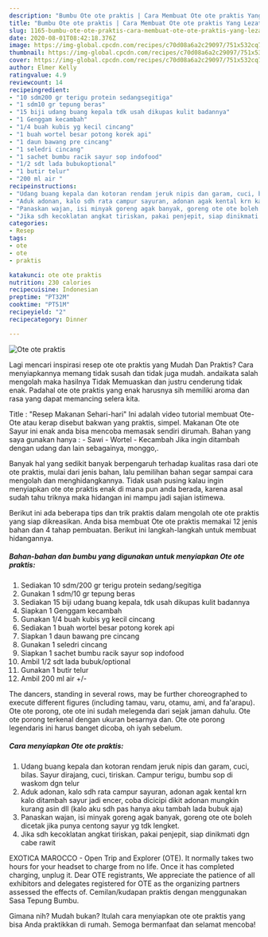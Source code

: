 ```yaml
---
description: "Bumbu Ote ote praktis | Cara Membuat Ote ote praktis Yang Lezat Sekali"
title: "Bumbu Ote ote praktis | Cara Membuat Ote ote praktis Yang Lezat Sekali"
slug: 1165-bumbu-ote-ote-praktis-cara-membuat-ote-ote-praktis-yang-lezat-sekali
date: 2020-08-01T08:42:18.376Z
image: https://img-global.cpcdn.com/recipes/c70d08a6a2c29097/751x532cq70/ote-ote-praktis-foto-resep-utama.jpg
thumbnail: https://img-global.cpcdn.com/recipes/c70d08a6a2c29097/751x532cq70/ote-ote-praktis-foto-resep-utama.jpg
cover: https://img-global.cpcdn.com/recipes/c70d08a6a2c29097/751x532cq70/ote-ote-praktis-foto-resep-utama.jpg
author: Elmer Kelly
ratingvalue: 4.9
reviewcount: 14
recipeingredient:
- "10 sdm200 gr terigu protein sedangsegitiga"
- "1 sdm10 gr tepung beras"
- "15 biji udang buang kepala tdk usah dikupas kulit badannya"
- "1 Genggam kecambah"
- "1/4 buah kubis yg kecil cincang"
- "1 buah wortel besar potong korek api"
- "1 daun bawang pre cincang"
- "1 seledri cincang"
- "1 sachet bumbu racik sayur sop indofood"
- "1/2 sdt lada bubukoptional"
- "1 butir telur"
- "200 ml air "
recipeinstructions:
- "Udang buang kepala dan kotoran rendam jeruk nipis dan garam, cuci, bilas. Sayur dirajang, cuci, tiriskan. Campur terigu, bumbu sop di waskom dgn telur"
- "Aduk adonan, kalo sdh rata campur sayuran, adonan agak kental krn kalo ditambah sayur jadi encer, coba dicicipi dikit adonan mungkin kurang asin dll (kalo aku sdh pas hanya aku tambah lada bubuk aja)"
- "Panaskan wajan, isi minyak goreng agak banyak, goreng ote ote boleh dicetak jika punya centong sayur yg tdk lengket."
- "Jika sdh kecoklatan angkat tiriskan, pakai penjepit, siap dinikmati dgn cabe rawit"
categories:
- Resep
tags:
- ote
- ote
- praktis

katakunci: ote ote praktis 
nutrition: 230 calories
recipecuisine: Indonesian
preptime: "PT32M"
cooktime: "PT51M"
recipeyield: "2"
recipecategory: Dinner

---
```



![Ote ote praktis](https://img-global.cpcdn.com/recipes/c70d08a6a2c29097/751x532cq70/ote-ote-praktis-foto-resep-utama.jpg)

Lagi mencari inspirasi resep ote ote praktis yang Mudah Dan Praktis? Cara menyiapkannya memang tidak susah dan tidak juga mudah. andaikata salah mengolah maka hasilnya Tidak Memuaskan dan justru cenderung tidak enak. Padahal ote ote praktis yang enak harusnya sih memiliki aroma dan rasa yang dapat memancing selera kita.

Title : &#34;Resep Makanan Sehari-hari&#34; Ini adalah video tutorial membuat Ote-Ote atau kerap disebut bakwan yang praktis, simpel. Makanan Ote ote Sayur ini enak anda bisa mencoba memasak sendiri dirumah. Bahan yang saya gunakan hanya : - Sawi - Wortel - Kecambah Jika ingin ditambah dengan udang dan lain sebagainya, monggo,.

Banyak hal yang sedikit banyak berpengaruh terhadap kualitas rasa dari ote ote praktis, mulai dari jenis bahan, lalu pemilihan bahan segar sampai cara mengolah dan menghidangkannya. Tidak usah pusing kalau ingin menyiapkan ote ote praktis enak di mana pun anda berada, karena asal sudah tahu triknya maka hidangan ini mampu jadi sajian istimewa.


Berikut ini ada beberapa tips dan trik praktis dalam mengolah ote ote praktis yang siap dikreasikan. Anda bisa membuat Ote ote praktis memakai 12 jenis bahan dan 4 tahap pembuatan. Berikut ini langkah-langkah untuk membuat hidangannya.

<!--inarticleads1-->

##### Bahan-bahan dan bumbu yang digunakan untuk menyiapkan Ote ote praktis:

1. Sediakan 10 sdm/200 gr terigu protein sedang/segitiga
1. Gunakan 1 sdm/10 gr tepung beras
1. Sediakan 15 biji udang buang kepala, tdk usah dikupas kulit badannya
1. Siapkan 1 Genggam kecambah
1. Gunakan 1/4 buah kubis yg kecil cincang
1. Sediakan 1 buah wortel besar potong korek api
1. Siapkan 1 daun bawang pre cincang
1. Gunakan 1 seledri cincang
1. Siapkan 1 sachet bumbu racik sayur sop indofood
1. Ambil 1/2 sdt lada bubuk/optional
1. Gunakan 1 butir telur
1. Ambil 200 ml air +/-


The dancers, standing in several rows, may be further choreographed to execute different figures (including tamau, varu, otamu, ami, and fa&#39;arapu). Ote ote porong, ote ote ini sudah melegenda dari sejak jaman dahulu. Ote ote porong terkenal dengan ukuran besarnya dan. Ote ote porong legendaris ini harus banget dicoba, oh iyah sebelum. 

<!--inarticleads2-->

##### Cara menyiapkan Ote ote praktis:

1. Udang buang kepala dan kotoran rendam jeruk nipis dan garam, cuci, bilas. Sayur dirajang, cuci, tiriskan. Campur terigu, bumbu sop di waskom dgn telur
1. Aduk adonan, kalo sdh rata campur sayuran, adonan agak kental krn kalo ditambah sayur jadi encer, coba dicicipi dikit adonan mungkin kurang asin dll (kalo aku sdh pas hanya aku tambah lada bubuk aja)
1. Panaskan wajan, isi minyak goreng agak banyak, goreng ote ote boleh dicetak jika punya centong sayur yg tdk lengket.
1. Jika sdh kecoklatan angkat tiriskan, pakai penjepit, siap dinikmati dgn cabe rawit


EXOTICA MAROCCO - Open Trip and Explorer (OTE). It normally takes two hours for your headset to charge from no life. Once it has completed charging, unplug it. Dear OTE registrants, We appreciate the patience of all exhibitors and delegates registered for OTE as the organizing partners assessed the effects of. Cemilan/kudapan praktis dengan menggunakan Sasa Tepung Bumbu. 

Gimana nih? Mudah bukan? Itulah cara menyiapkan ote ote praktis yang bisa Anda praktikkan di rumah. Semoga bermanfaat dan selamat mencoba!
